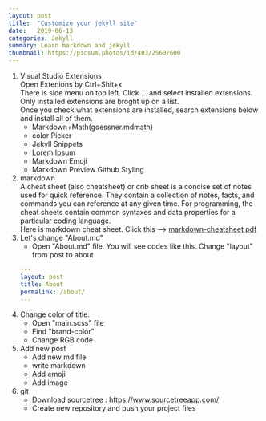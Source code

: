 ```yaml
---
layout: post
title:  "Customize your jekyll site"
date:   2019-06-13
categories: Jekyll
summary: Learn markdown and jekyll
thumbnail: https://picsum.photos/id/403/2560/600
---
```


1. Visual Studio Extensions   
    Open Extenions by Ctrl+Shit+x  
    There is side menu on top left. Click ... and select installed extensions. Only installed extensions are broght up on a list.   
    Once you check what extensions are installed, search extensions below and install all of them.    
    * Markdown+Math(goessner.mdmath)
    * color Picker
    * Jekyll Snippets
    * Lorem Ipsum
    * Markdown Emoji
    * Markdown Preview Github Styling  
2. markdown  
    A cheat sheet (also cheatsheet) or crib sheet is a concise set of notes used for quick reference. They contain a collection of notes, facts, and commands you can reference at any given time. For programming, the cheat sheets contain common syntaxes and data properties for a particular coding language.  
    Here is markdown cheat sheet. Click this --> [markdown-cheatsheet pdf](/assets/markdown-cheatsheet-online.pdf)
3. Let's change "About.md"   
    * Open "About.md" file. You will see codes like this. Change "layout" from post to about  
    ```yaml
    ---
    layout: post
    title: About
    permalink: /about/
    ---
    ```
4. Change color of title.  
    * Open "main.scss" file  
    * Find "brand-color"  
    * Change RGB code  
5. Add new post    
    * Add new md file  
    * write markdown 
    * Add emoji
    * Add image
6. git
    * Download sourcetree :  https://www.sourcetreeapp.com/
    * Create new repository and push your project files


